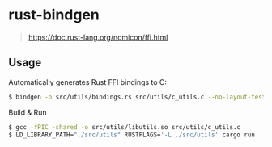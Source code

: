 # rust-bindgen

> https://doc.rust-lang.org/nomicon/ffi.html

## Usage

Automatically generates Rust FFI bindings to C:
```sh
$ bindgen -o src/utils/bindings.rs src/utils/c_utils.c --no-layout-tests
```

Build & Run
```sh
$ gcc -fPIC -shared -o src/utils/libutils.so src/utils/c_utils.c
$ LD_LIBRARY_PATH="./src/utils" RUSTFLAGS='-L ./src/utils' cargo run
```

